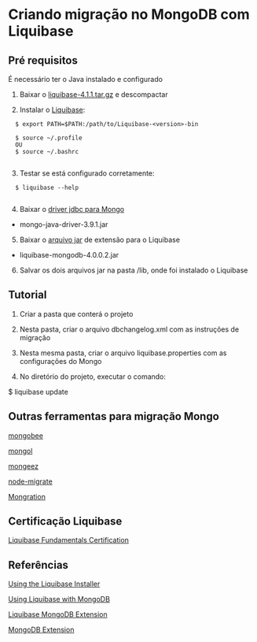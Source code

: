 # Criando migração no MongoDB com Liquibase

## Pré requisitos

É necessário ter o Java instalado e configurado

1. Baixar o [liquibase-4.1.1.tar.gz](https://www.liquibase.org/download) e descompactar

2. Instalar o [Liquibase](https://docs.liquibase.com/concepts/installation/home.html):

```
  $ export PATH=$PATH:/path/to/Liquibase-<version>-bin

  $ source ~/.profile 
  OU
  $ source ~/.bashrc
  
``` 
3. Testar se está configurado corretamente:

```
  $ liquibase --help
  
```

4. Baixar o [driver jdbc para Mongo](https://repo1.maven.org/maven2/org/mongodb/mongo-java-driver)

  - mongo-java-driver-3.9.1.jar

5. Baixar o [arquivo jar](https://github.com/liquibase/liquibase-mongodb/releases/tag/liquibase-mongodb-4.0.0.2) de extensão para o Liquibase

  - liquibase-mongodb-4.0.0.2.jar

6. Salvar os dois arquivos jar na pasta /lib, onde foi instalado o Liquibase

## Tutorial

1. Criar a pasta que conterá o projeto

2. Nesta pasta, criar o arquivo dbchangelog.xml com as instruções de migração

3. Nesta mesma pasta, criar o arquivo liquibase.properties com as configurações do Mongo

4. No diretório do projeto, executar o comando:

  $ liquibase update
  
  
## Outras ferramentas para migração Mongo

[mongobee](https://github.com/mongobee/mongobee) 

[mongol](https://github.com/coldze/mongol)

[mongeez](https://github.com/mongeez/mongeez)

[node-migrate](https://github.com/tj/node-migrate)

[Mongration](https://github.com/KuliginStepan/mongration)


## Certificação Liquibase

[Liquibase Fundamentals Certification](https://learn.liquibase.com/catalog/info/id:125)


## Referências

[Using the Liquibase Installer](https://www.liquibase.org/get-started/using-the-liquibase-installer)

[Using Liquibase with MongoDB](https://docs.liquibase.com/workflows/database-setup-tutorials/mongodb.html)

[Liquibase MongoDB Extension](https://github.com/liquibase/liquibase-mongodb)

[MongoDB Extension](https://liquibase.jira.com/wiki/spaces/CONTRIB/pages/1281163265/MongoDB+Extension)
  


  
